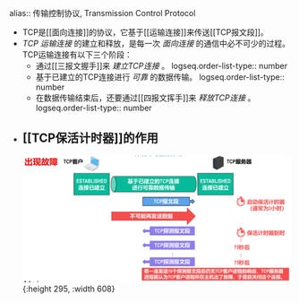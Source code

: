 alias:: 传输控制协议, Transmission Control Protocol

- TCP是[[面向连接]]的协议，它基于[[运输连接]]来传送[[TCP报文段]]。
- *TCP 运输连接* 的建立和释放，是每一次 *面向连接* 的通信中必不可少的过程。
  TCP运输连接有以下三个阶段：
	- 通过[[三报文握手]]来 *建立TCP连接* 。
	  logseq.order-list-type:: number
	- 基于已建立的TCP连接进行 *可靠* 的数据传输。
	  logseq.order-list-type:: number
	- 在数据传输结束后，还要通过[[四报文挥手]]来 *释放TCP连接* 。
	  logseq.order-list-type:: number
- ## [[TCP保活计时器]]的作用
  ![image.png](../assets/image_1698314751184_0.png){:height 295, :width 608}